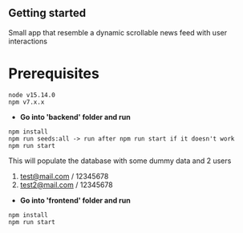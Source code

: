 ## Getting started
Small app that resemble a dynamic scrollable news feed with user interactions

# Prerequisites
```
node v15.14.0
npm v7.x.x
```

- **Go into 'backend' folder and run**

```
npm install
npm run seeds:all -> run after npm run start if it doesn't work
npm run start
```


This will populate the database with some dummy data and 2 users
1. test@mail.com / 12345678
2. test2@mail.com / 12345678

- **Go into 'frontend' folder and run**

```
npm install
npm run start
```
